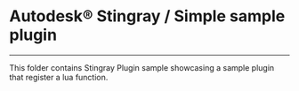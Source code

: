 # Autodesk® Stingray / Simple sample plugin
---

This folder contains Stingray Plugin sample showcasing a sample plugin that register a lua function.

